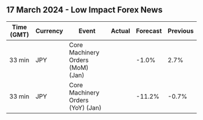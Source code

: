 ## 17 March 2024 - Low Impact Forex News

| Time (GMT) | Currency | Event | Actual | Forecast | Previous |
|------|----------|-------|--------|----------|----------|
| 33 min | JPY | Core Machinery Orders (MoM) (Jan) |  | -1.0% | 2.7% |
| 33 min | JPY | Core Machinery Orders (YoY) (Jan) |  | -11.2% | -0.7% |
